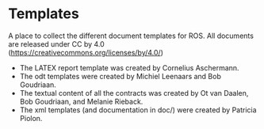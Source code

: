 Templates
=========

A place to collect the different document templates for ROS. All documents are released under CC by 4.0 (https://creativecommons.org/licenses/by/4.0/)

* The LATEX report template was created by Cornelius Aschermann.
* The odt templates were created by Michiel Leenaars and Bob Goudriaan.
* The textual content of all the contracts was created by Ot van Daalen, Bob Goudriaan, and Melanie Rieback.
* The xml templates (and documentation in doc/) were created by Patricia Piolon.
